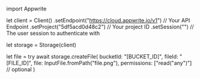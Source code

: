import Appwrite

let client = Client()
    .setEndpoint("https://cloud.appwrite.io/v1") // Your API Endpoint
    .setProject("5df5acd0d48c2") // Your project ID
    .setSession("") // The user session to authenticate with

let storage = Storage(client)

let file = try await storage.createFile(
    bucketId: "[BUCKET_ID]",
    fileId: "[FILE_ID]",
    file: InputFile.fromPath("file.png"),
    permissions: ["read("any")"] // optional
)

